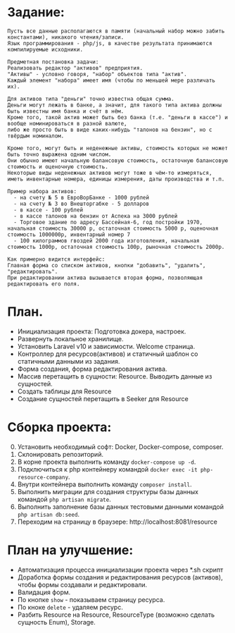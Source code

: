 # Задание:

    Пусть все данные располагаются в памяти (начальный набор можно забить константами), никакого чтения/записи.
    Язык программирования - php/js, в качестве результата принимаются компилируемые исходники.
    
    Предметная постановка задачи:
    Реализовать редактор "активов" предприятия.
    "Активы" - условно говоря, "набор" объектов типа "актив".
    Каждый элемент "набора" имеет имя (чтобы по меньшей мере различать их).
    
    Для активов типа "деньги" точно известна общая сумма. 
    Деньги могут лежать в банке, а значит, для такого типа актива должны быть известны имя банка и счёт в нём. 
    Кроме того, такой актив может быть без банка (т.е. "деньги в кассе") и вообще номинироваться в разной валюте, 
    либо же просто быть в виде каких-нибудь "талонов на бензин", но с твёрдым номиналом.
    
    Кроме того, могут быть и неденежные активы, стоимость которых не может быть точно выражена одним числом. 
    Они обычно имеют начальную балансовую стоимость, остаточную балансовую стоимость и оценочную стоимость.
    Некоторые виды неденежных активов могут тоже в чём-то измеряться, иметь инвентарные номера, единицы измерения, даты производства и т.п.
    
    Пример набора активов:
      - на счету № 5 в ЕвроВорБанке - 1000 рублей
      - на счету № 3 во Внешторгабке - 5 долларов
      - в кассе - 100 рублей
      - в кассе талонов на бензин от Аспека на 3000 рублей
      - Торговое здание по адресу Бассейная-6, год постройки 1970, начальная стоимость 30000 р, остаточная стоимость 5000 р, оценочная стоимость 1000000р, инвентарный номер 7
      - 100 килограммов гвоздей 2000 года изготовления, начальная стоимость 1000р, остаточная стоимость 100р, рыночная стоимость 2000р.
    
    Как примерно видится интерфейс:
    Главная форма со списком активов, кнопки "добавить", "удалить", "редактировать".
    При редактировании актива вызывается вторая форма, позволяющая редактировать его поля.

# План.

* Инициализация проекта: Подготовка докера, настроек.
* Развернуть локальное хранилище.
* Установить Laravel v10 и зависимости. Welcome страница.
* Контроллер для ресурсов(активов) и статичный шаблон со статичными данными из задания.
* Форма создания, форма редактирования актива.
* Массив перетащить в сущности: Resource. Выводить данные из сущностей.
* Создать таблицы для Resource
* Создание сущностей перетащить в Seeker для Resource

# Сборка проекта:
0. Установить необходимый софт: Docker, Docker-compose, composer.
1. Склонировать репозиторий.
2. В корне проекта выполнить команду `docker-compose up -d`.
3. Подключиться к php контейнеру командой `docker exec -it php-resource-company`.
4. Внутри контейнера выполнить команду `composer install`.
5. Выполнить миграции для создания структуры базы данных командой `php artisan migrate`.
6. Выполнить заполнение базы данных тестовыми данными командой `php artisan db:seed`.
7. Переходим на страницу в браузере: http://localhost:8081/resource

# План на улучшение:
* Автоматизация процесса инициализации проекта через *.sh скрипт
* Доработка формы создания и редактирования ресурсов (активов), чтобы формы создавали и редактировали.
* Валидация форм.
* По кнопке `show` - показываем страницу ресурса.
* По кноке `delete` - удаляем ресурс.
* Разбить Resource на Resource, ResourceType (возможно сделать сущность Enum), Storage.